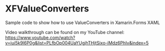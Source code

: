 # XFValueConverters
Sample code to show how to use ValueConverters in Xamarin.Forms XAML

Video walkthrough can be found on my YouTube channel: https://www.youtube.com/watch?v=iui5k9l6P0g&list=PLfbOp004UaYUgjhTHjtSixo-iMdz6PhIv&index=5
